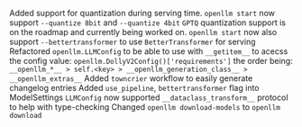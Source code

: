 Added support for quantization during serving time.
`openllm start` now support `--quantize 8bit` and `--quantize 4bit`
`GPTQ` quantization support is on the roadmap and currently
being worked on.
`openllm start` now also support `--bettertransformer` to use
`BetterTransformer` for serving
Refactored `openllm.LLMConfig` to be able to use with `__getitem__`
to acecss the config value: `openllm.DollyV2Config()['requirements']`
the order being: `__openllm_*__ > self.<key> > __openllm_generation_class__ > __openllm_extras__`
Added `towncrier` workflow to easily generate changelog entries
Added `use_pipeline`, `bettertransformer` flag into ModelSettings
`LLMConfig` now supported `__dataclass_transform__` protocol to help
with type-checking
Changed `openllm download-models` to `openllm download`
